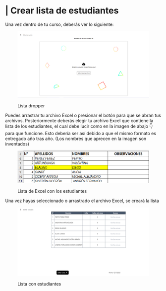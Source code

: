 # | Crear lista de estudiantes

Una vez dentro de tu curso, deberás ver lo siguiente:

<figure><img src="../../.gitbook/assets/image (9).png" alt=""><figcaption><p>Lista dropper</p></figcaption></figure>

Puedes arrastrar tu archivo Excel o presionar el botón para que se abran tus archivos. Posteriormente deberás elegir tu archivo Excel que contiene la lista de los estudiantes, el cual debe lucir como en la imagen de abajo 👇 para que funcione. Esto debería ser así debido a que el mismo formato es entregado año tras año. (Los nombres que aprecen en la imagen son inventados)

<figure><img src="../../.gitbook/assets/image (8).png" alt=""><figcaption><p>Lista de Excel con los estudiantes</p></figcaption></figure>

Una vez hayas seleccionado o arrastrado el archivo Excel, se creará la lista

<figure><img src="../../.gitbook/assets/image (1).png" alt=""><figcaption><p>Lista con estudiantes</p></figcaption></figure>
